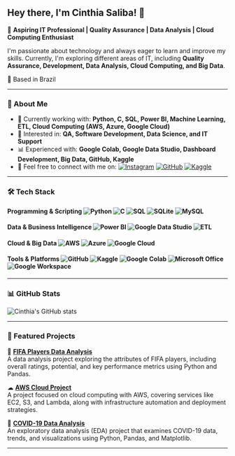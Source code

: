 ## Hey there, I'm Cinthia Saliba! 👋  

🎯 **Aspiring IT Professional | Quality Assurance | Data Analysis | Cloud Computing Enthusiast**  

I'm passionate about technology and always eager to learn and improve my skills. Currently, I'm exploring different areas of IT, including **Quality Assurance, Development, Data Analysis, Cloud Computing, and Big Data**.  

📍 Based in Brazil 

---

### 🚀 About Me  

- 🌱 Currently working with: **Python, C, SQL, Power BI, Machine Learning, ETL, Cloud Computing (AWS, Azure, Google Cloud)**  
- 🎯 Interested in: **QA, Software Development, Data Science, and IT Support**  
- 📊 Experienced with: **Google Colab, Google Data Studio, Dashboard Development, Big Data, GitHub, Kaggle**  
- 📩 Feel free to connect with me on:  [![Instagram](https://img.shields.io/badge/Instagram-%23E4405F.svg?&style=for-the-badge&logo=instagram&logoColor=white)](https://www.instagram.com/cmsaliba/)  [![GitHub](https://img.shields.io/badge/GitHub-%23121011.svg?&style=for-the-badge&logo=github&logoColor=white)](https://github.com/devcmsaliba) [![Kaggle](https://img.shields.io/badge/Kaggle-%23020C1B.svg?&style=for-the-badge&logo=kaggle&logoColor=white)](https://www.kaggle.com/cinthiamarcucisaliba)  

---

### 🛠️ Tech Stack  

#### **Programming & Scripting**  ![Python](https://img.shields.io/badge/Python-%2314354C.svg?style=flat-square&logo=python)  ![C](https://img.shields.io/badge/C-%2300599C.svg?style=flat-square&logo=c)  ![SQL](https://img.shields.io/badge/SQL-%2307405e.svg?style=flat-square&logo=mysql)  ![SQLite](https://img.shields.io/badge/SQLite-%23003B57.svg?style=flat-square&logo=sqlite)  ![MySQL](https://img.shields.io/badge/MySQL-%2300f.svg?style=flat-square&logo=mysql)  

#### **Data & Business Intelligence**  ![Power BI](https://img.shields.io/badge/Power%20BI-%23F2C811.svg?style=flat-square&logo=powerbi)  ![Google Data Studio](https://img.shields.io/badge/Google%20Data%20Studio-%234285F4.svg?style=flat-square&logo=google-data-studio)  ![ETL](https://img.shields.io/badge/ETL-%234285F4.svg?style=flat-square)  

#### **Cloud & Big Data**  ![AWS](https://img.shields.io/badge/AWS-%23FF9900.svg?style=flat-square&logo=amazon-aws)  ![Azure](https://img.shields.io/badge/Microsoft%20Azure-%230072C6.svg?style=flat-square&logo=microsoft-azure)  ![Google Cloud](https://img.shields.io/badge/Google%20Cloud-%234285F4.svg?style=flat-square&logo=google-cloud)  

#### **Tools & Platforms**  ![GitHub](https://img.shields.io/badge/GitHub-%23121011.svg?style=flat-square&logo=github)  ![Kaggle](https://img.shields.io/badge/Kaggle-%23020C1B.svg?style=flat-square&logo=kaggle)  ![Google Colab](https://img.shields.io/badge/Google%20Colab-%23F9AB00.svg?style=flat-square&logo=google-colab)  ![Microsoft Office](https://img.shields.io/badge/Microsoft%20Office-%23D83B01.svg?style=flat-square&logo=microsoft-office)  ![Google Workspace](https://img.shields.io/badge/Google%20Workspace-%234285F4.svg?style=flat-square&logo=google-workspace)

---

### 📊 GitHub Stats  

![Cinthia's GitHub stats](https://github-readme-stats.vercel.app/api?username=devcmsaliba&theme=gruvbox&show_icons=true)  

---

### 📌 Featured Projects  

🚀 **[FIFA Players Data Analysis](https://github.com/devcmsaliba/FifaPlayers-Project)**  
A data analysis project exploring the attributes of FIFA players, including overall ratings, potential, and key performance metrics using Python and Pandas.  

☁ **[AWS Cloud Project](https://github.com/devcmsaliba/AWS-Project)**  
A project focused on cloud computing with AWS, covering services like EC2, S3, and Lambda, along with infrastructure automation and deployment strategies.  

🦠 **[COVID-19 Data Analysis](https://github.com/devcmsaliba/Covid-Project)**  
An exploratory data analysis (EDA) project that examines COVID-19 data, trends, and visualizations using Python, Pandas, and Matplotlib.  

---
